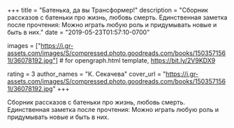 
+++
title = "Батенька, да вы Трансформер!"
description = "Сборник рассказов с батеньки про жизнь, любовь смерть. Единственная заметка после прочтения: Можно играть любую роль и придумывать новые и быть в них."
date = "2019-05-23T01:57:10-0700"

images = ["https://i.gr-assets.com/images/S/compressed.photo.goodreads.com/books/1503571561l/36078192.jpg"]  # for opengraph.html template, https://bit.ly/2V9KDX9

rating = 3
author_names = "К. Секачева"
cover_url = "https://i.gr-assets.com/images/S/compressed.photo.goodreads.com/books/1503571561l/36078192.jpg"
+++

Сборник рассказов с батеньки про жизнь, любовь смерть. Единственная заметка после прочтения: Можно играть любую роль и придумывать новые и быть в них.

